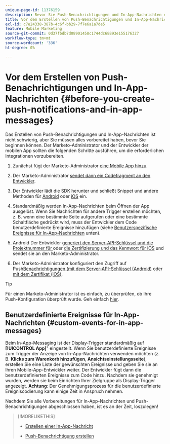 ```yaml
---
unique-page-id: 11376159
description: Bevor Sie Push-Benachrichtigungen und In-App-Nachrichten erstellen - Marketo-Dokumente - Produktdokumentation
title: Vor dem Erstellen von Push-Benachrichtigungen und In-App-Nachrichten
exl-id: c7e24338-387b-4c6f-bb29-7f7e6a1a7de5
feature: Mobile Marketing
source-git-commit: 0d37fbdb7d08901458c1744dc68893e155176327
workflow-type: tm+mt
source-wordcount: '336'
ht-degree: 0%

---
```


# Vor dem Erstellen von Push-Benachrichtigungen und In-App-Nachrichten {#before-you-create-push-notifications-and-in-app-messages}

Das Erstellen von Push-Benachrichtigungen und In-App-Nachrichten ist nicht schwierig, aber Sie müssen alles vorbereitet haben, bevor Sie beginnen können. Der Marketo-Administrator und der Entwickler der mobilen App sollten die folgenden Schritte ausführen, um die erforderlichen Integrationen vorzubereiten.

1. Zunächst fügt der Marketo-Administrator [eine Mobile App hinzu](/help/marketo/product-docs/mobile-marketing/admin/add-a-mobile-app.md).

1. Der Marketo-Administrator [sendet dann ein Codefragment an den Entwickler](/help/marketo/product-docs/mobile-marketing/admin/send-sdk-code-to-a-developer.md).

1. Der Entwickler lädt die SDK herunter und schließt Snippet und andere Methoden für [Android](https://experienceleague.adobe.com/en/docs/marketo-developer/marketo/mobile/installation#how-to-install-marketo-sdk-on-android) oder [iOS](https://experienceleague.adobe.com/en/docs/marketo-developer/marketo/mobile/installation#how-to-install-marketo-sdk-on-ios) ein.

1. Standardmäßig werden In-App-Nachrichten beim Öffnen der App ausgelöst. Wenn Sie Nachrichten für andere Trigger erstellen möchten, z. B. wenn eine bestimmte Seite aufgerufen oder eine bestimmte Schaltfläche gedrückt wird, muss der Entwickler dem Code benutzerdefinierte Ereignisse hinzufügen (siehe [Benutzerspezifische Ereignisse für In-App-Nachrichten](#CustomEvents) unten).

1. Android Der Entwickler [generiert den Server-API-Schlüssel und die Projektnummer für ](https://experienceleague.adobe.com/en/docs/marketo-developer/marketo/mobile/installation#how-to-install-marketo-sdk-on-android) oder [die Zertifizierung und das Kennwort für iOS](https://experienceleague.adobe.com/en/docs/marketo-developer/marketo/mobile/installation#install-marketo-sdk-on-ios) und sendet sie an den Marketo-Administrator.

1. Der Marketo-Administrator konfiguriert den Zugriff auf Push[Benachrichtigungen (mit dem Server-API-Schlüssel (Android)](/help/marketo/product-docs/mobile-marketing/admin/configure-mobile-app-android-push-access.md) oder [mit dem Zertifikat (iOS)](/help/marketo/product-docs/mobile-marketing/admin/configure-mobile-app-ios-push-access.md).

>[!TIP]
>
>Für einen Marketo-Administrator ist es einfach, zu überprüfen, ob Ihre Push-Konfiguration überprüft wurde. Geh einfach [hier](/help/marketo/product-docs/mobile-marketing/admin/verify-push-configuration.md).

## Benutzerdefinierte Ereignisse für In-App-Nachrichten {#custom-events-for-in-app-messages}

Beim In-App-Messaging ist der Display-Trigger standardmäßig auf **[!UICONTROL App]**&quot; eingestellt. Wenn Sie benutzerdefinierte Ereignisse zum Trigger der Anzeige von In-App-Nachrichten verwenden möchten (z. B. **Klicks zum Warenkorb hinzufügen**, **Ansichtseinstellungsseite**), erstellen Sie eine Liste der gewünschten Ereignisse und geben Sie sie an Ihren Mobile-App-Entwickler weiter. Der Entwickler fügt dann die benutzerdefinierten Ereignisse zum Code hinzu. Nachdem sie genehmigt wurden, werden sie beim Einrichten Ihrer Zielgruppe als Display-Trigger angezeigt. **Achtung**: Der Genehmigungsprozess für die benutzerdefinierte Ereigniscodierung kann einige Zeit in Anspruch nehmen.

Nachdem Sie alle Vorbereitungen für In-App-Nachrichten und Push-Benachrichtigungen abgeschlossen haben, ist es an der Zeit, loszulegen!

>[!MORELIKETHIS]
>
>* [Erstellen einer In-App-Nachricht](/help/marketo/product-docs/mobile-marketing/in-app-messages/creating-in-app-messages/create-an-in-app-message.md)
>
>* [Push-Benachrichtigung erstellen](/help/marketo/product-docs/mobile-marketing/push-notifications/create-a-push-notification.md)
